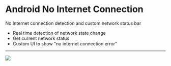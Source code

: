 # Android No Internet Connection
No Internet connection detection and custom network status bar

- Real time detection of network state change
- Get current network status
- Custom UI to show "no internet connection error"

----------

![](https://github.com/ubelab/nointernetconnectiondetection/blob/master/NoInternetConnectionDetection/images/noweb2.png)
